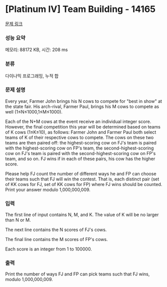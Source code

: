# [Platinum IV] Team Building - 14165 

[문제 링크](https://www.acmicpc.net/problem/14165) 

### 성능 요약

메모리: 88172 KB, 시간: 208 ms

### 분류

다이나믹 프로그래밍, 누적 합

### 문제 설명

<p>Every year, Farmer John brings his N cows to compete for "best in show" at the state fair. His arch-rival, Farmer Paul, brings his M cows to compete as well (1≤N≤1000,1≤M≤1000).</p>

<p>Each of the N+M cows at the event receive an individual integer score. However, the final competition this year will be determined based on teams of K cows (1≤K≤10), as follows: Farmer John and Farmer Paul both select teams of K of their respective cows to compete. The cows on these two teams are then paired off: the highest-scoring cow on FJ's team is paired with the highest-scoring cow on FP's team, the second-highest-scoring cow on FJ's team is paired with the second-highest-scoring cow on FP's team, and so on. FJ wins if in each of these pairs, his cow has the higher score.</p>

<p>Please help FJ count the number of different ways he and FP can choose their teams such that FJ will win the contest. That is, each distinct pair (set of KK cows for FJ, set of KK cows for FP) where FJ wins should be counted. Print your answer modulo 1,000,000,009.</p>

### 입력 

 <p>The first line of input contains N, M, and K. The value of K will be no larger than N or M.</p>

<p>The next line contains the N scores of FJ's cows.</p>

<p>The final line contains the M scores of FP's cows.</p>

<p>Each score is an integer from 1 to 100000.</p>

### 출력 

 <p>Print the number of ways FJ and FP can pick teams such that FJ wins, modulo 1,000,000,009.</p>

